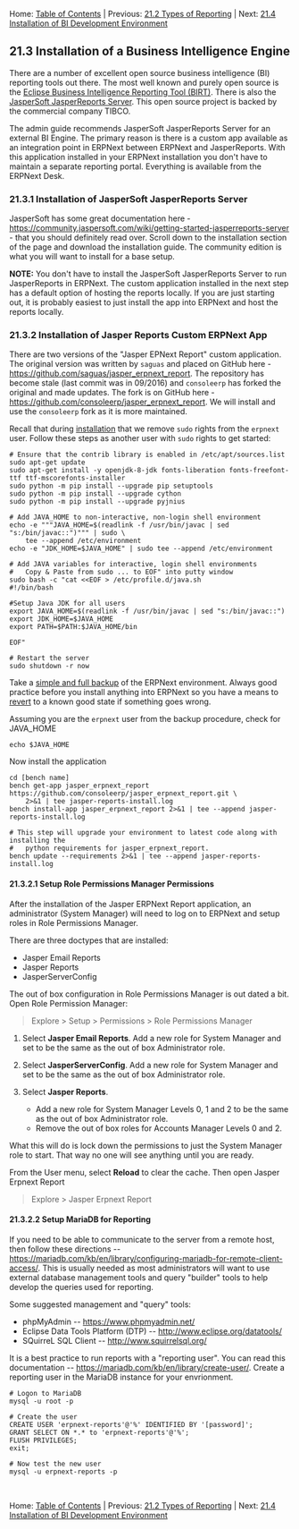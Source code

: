 Home: [Table of Contents](../ "Table of Contents") | Previous: [21.2 Types of Reporting](types "Types of Reporting") | Next: [21.4 Installation of BI Development Environment](install-bi-dev "Installation of BI Development Environment")

## 21.3 Installation of a Business Intelligence Engine

There are a number of excellent open source business intelligence (BI) reporting tools out there. The most well known and purely open source is the [Eclipse Business Intelligence Reporting Tool (BIRT)](http://www.eclipse.org/birt/). There is also the [JasperSoft JasperReports Server](https://community.jaspersoft.com/project/jasperreports-server). This open source project is backed by the commercial company TIBCO.

The admin guide recommends JasperSoft JasperReports Server for an external BI Engine. The primary reason is there is a custom app available as an integration point in ERPNext between ERPNext and JasperReports. With this application installed in your ERPNext installation you don't have to maintain a separate reporting portal. Everything is available from the ERPNext Desk.

### 21.3.1 Installation of JasperSoft JasperReports Server

JasperSoft has some great documentation here - <https://community.jaspersoft.com/wiki/getting-started-jasperreports-server> - that you should definitely read over. Scroll down to the installation section of the page and download the installation guide. The community edition is what you will want to install for a base setup.

**NOTE:** You don't have to install the JasperSoft JasperReports Server to run JasperReports in ERPNext. The custom application installed in the next step has a default option of hosting the reports locally. If you are just starting out, it is probably easiest to just install the app into ERPNext and host the reports locally.

### 21.3.2 Installation of Jasper Reports Custom ERPNext App

There are two versions of  the "Jasper EPNext Report" custom application. The original version was written by `saguas` and placed on GitHub here - <https://github.com/saguas/jasper_erpnext_report>. The repository has become stale (last commit was in 09/2016) and `consoleerp` has forked the original and made updates. The fork is on GitHub here - <https://github.com/consoleerp/jasper_erpnext_report>. We will install and use the `consoleerp` fork as it is more maintained.

Recall that during [installation](../i-u-b/install "Installing ERPNext") that we remove `sudo` rights from the `erpnext` user. Follow these steps as another user with `sudo` rights to get started:

    # Ensure that the contrib library is enabled in /etc/apt/sources.list
    sudo apt-get update
    sudo apt-get install -y openjdk-8-jdk fonts-liberation fonts-freefont-ttf ttf-mscorefonts-installer
    sudo python -m pip install --upgrade pip setuptools
    sudo python -m pip install --upgrade cython
    sudo python -m pip install --upgrade pyjnius

    # Add JAVA_HOME to non-interactive, non-login shell environment
    echo -e """JAVA_HOME=$(readlink -f /usr/bin/javac | sed "s:/bin/javac::")""" | sudo \
        tee --append /etc/environment
    echo -e "JDK_HOME=$JAVA_HOME" | sudo tee --append /etc/environment

    # Add JAVA variables for interactive, login shell environments
    #   Copy & Paste from sudo ... to EOF" into putty window
    sudo bash -c "cat <<EOF > /etc/profile.d/java.sh
    #!/bin/bash

    #Setup Java JDK for all users
    export JAVA_HOME=$(readlink -f /usr/bin/javac | sed "s:/bin/javac::")
    export JDK_HOME=$JAVA_HOME
    export PATH=$PATH:$JAVA_HOME/bin

    EOF"

    # Restart the server
    sudo shutdown -r now

Take a [simple and full backup](../i-u-b/backup "Backing up ERPNext") of the ERPNext environment. Always good practice before you install anything into ERPNext so you have a means to [revert](../i-u-b/revert "Reverting from a known good backup") to a known good state if something goes wrong.

Assuming you are the `erpnext` user from the backup procedure, check for JAVA_HOME

    echo $JAVA_HOME

Now install the application

    cd [bench name]
    bench get-app jasper_erpnext_report https://github.com/consoleerp/jasper_erpnext_report.git \
        2>&1 | tee jasper-reports-install.log
    bench install-app jasper_erpnext_report 2>&1 | tee --append jasper-reports-install.log

    # This step will upgrade your environment to latest code along with installing the
    #   python requirements for jasper_erpnext_report.
    bench update --requirements 2>&1 | tee --append jasper-reports-install.log

#### 21.3.2.1 Setup Role Permissions Manager Permissions

After the installation of the Jasper ERPNext Report application, an administrator (System Manager) will need to log on to ERPNext and setup roles in Role Permissions Manager.

There are three doctypes that are installed:

* Jasper Email Reports
* Jasper Reports
* JasperServerConfig

The out of box configuration in Role Permissions Manager is out dated a bit.  Open Role Permission Manager:

> Explore > Setup > Permissions > Role Permissions Manager

1. Select **Jasper Email Reports**. Add a new role for System Manager and set to be the same as the out of box Administrator role.

1. Select **JasperServerConfig**. Add a new role for System Manager and set to be the same as the out of box Administrator role.

1. Select **Jasper Reports**.
    * Add a new role for System Manager Levels 0, 1 and 2 to be the same as the out of box Administrator role.
    * Remove the out of box roles for Accounts Manager Levels 0 and 2.

What this will do is lock down the permissions to just the System Manager role to start. That way no one will see anything until you are ready.

From the User menu, select **Reload** to clear the cache.  Then open Jasper Erpnext Report

> Explore > Jasper Erpnext Report

#### 21.3.2.2 Setup MariaDB for Reporting

If you need to be able to communicate to the server from a remote host, then follow these directions -- <https://mariadb.com/kb/en/library/configuring-mariadb-for-remote-client-access/>. This is usually needed as most administrators will want to use external database management tools and query "builder" tools to help develop the queries used for reporting.

Some suggested management and "query" tools:
* phpMyAdmin -- <https://www.phpmyadmin.net/>
* Eclipse Data Tools Platform (DTP) -- <http://www.eclipse.org/datatools/>
* SQuirreL SQL Client -- <http://www.squirrelsql.org/>

It is a best practice to run reports with a "reporting user". You can read this documentation -- <https://mariadb.com/kb/en/library/create-user/>. Create a reporting user in the MariaDB instance for your envrionment.

    # Logon to MariaDB
    mysql -u root -p

    # Create the user
    CREATE USER 'erpnext-reports'@'%' IDENTIFIED BY '[password]';
    GRANT SELECT ON *.* to 'erpnext-reports'@'%';
    FLUSH PRIVILEGES;
    exit;

    # Now test the new user
    mysql -u erpnext-reports -p

<br />

Home: [Table of Contents](../ "Table of Contents") | Previous: [21.2 Types of Reporting](types "Types of Reporting") | Next: [21.4 Installation of BI Development Environment](install-bi-dev "Installation of BI Development Environment")
